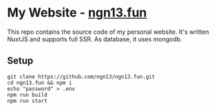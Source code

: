 # My Website - [ngn13.fun](https://ngn13.fun)
This repo contains the source code of my personal website.
It's written NuxtJS and supports full SSR. As database,
it uses mongodb.

## Setup
```
git clone https://github.com/ngn13/ngn13.fun.git
cd ngn13.fun && npm i
echo "password" > .env
npm run build
npm run start
```
